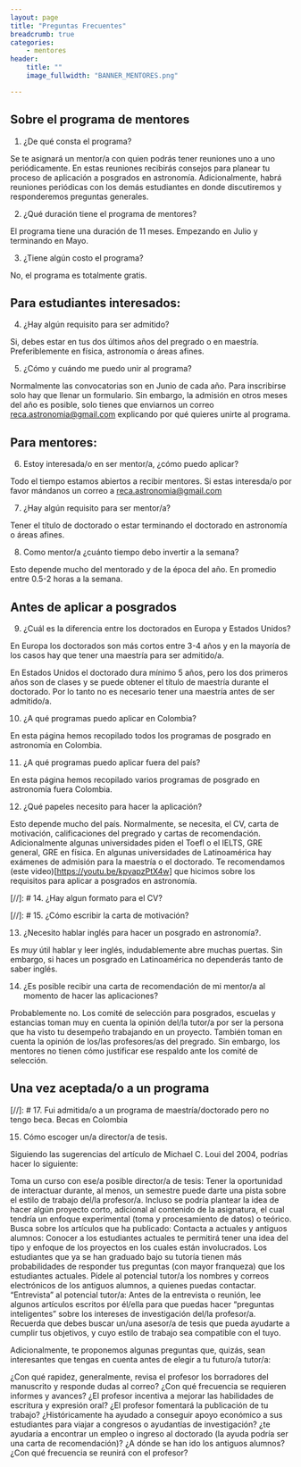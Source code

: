 ```yaml
---
layout: page
title: "Preguntas Frecuentes"
breadcrumb: true
categories:
    - mentores
header:
    title: ""
    image_fullwidth: "BANNER_MENTORES.png"

---
```



  
## Sobre el programa de mentores
  
1. ¿De qué consta el programa?
 
Se te asignará un mentor/a con quien podrás tener reuniones uno a uno
periódicamente. En estas reuniones recibirás consejos para planear tu proceso de
aplicación a posgrados en astronomía.  Adicionalmente, habrá reuniones
periódicas con los demás estudiantes en donde discutiremos y responderemos
preguntas generales.

2. ¿Qué duración tiene el programa de mentores?

El programa tiene una duración de 11 meses. Empezando en Julio y terminando en
Mayo.    



3. ¿Tiene algún costo el programa?

No, el programa es totalmente gratis.

## Para estudiantes interesados: 

4. ¿Hay algún requisito para ser admitido? 

Si, debes estar en tus dos últimos años del pregrado o en maestría.
Preferiblemente en física, astronomía o áreas afines.  


5. ¿Cómo y cuándo me puedo unir al programa?

Normalmente las convocatorias son en Junio de cada año. Para inscribirse solo
hay que llenar un formulario. Sin embargo, la admisión en otros meses del año es
posible, solo tienes que enviarnos un correo reca.astronomia@gmail.com
explicando por qué quieres unirte al programa.


## Para mentores:

6. Estoy interesada/o en ser mentor/a, ¿cómo puedo aplicar? 

Todo el tiempo estamos abiertos a recibir mentores. Si estas interesda/o por favor
mándanos un correo a reca.astronomia@gmail.com 

7. ¿Hay algún requisito para ser mentor/a? 
 
Tener el título de doctorado o estar terminando el doctorado en astronomía o
áreas afines.

8. Como mentor/a ¿cuánto tiempo debo invertir a la semana? 

Esto depende mucho del mentorado y de la época del año. En promedio entre 0.5-2
horas a la semana. 

## Antes de aplicar a posgrados
 
9.  ¿Cuál es la diferencia entre los doctorados en Europa y Estados Unidos?

En Europa los doctorados son más cortos entre 3-4 años y en la mayoría de los
casos hay que tener una maestría para ser admitido/a. 

En Estados Unidos el doctorado dura mínimo 5 años, pero los dos primeros años
son de clases y se puede obtener el título de maestría durante el doctorado. Por
lo tanto no es necesario tener una maestría antes de ser admitido/a.
 
10.  ¿A qué programas puedo aplicar en Colombia?
 
En esta página hemos recopilado todos los programas de posgrado en astronomía en
Colombia. 
 
11. ¿A qué programas puedo aplicar fuera del país?

En esta página hemos recopilado varios programas de posgrado en astronomía fuera
Colombia. 
 
12. ¿Qué papeles necesito para hacer la aplicación?

Esto depende mucho del país. Normalmente, se necesita, el CV, carta de
motivación, calificaciones del pregrado y cartas de recomendación.
Adicionalmente algunas universidades piden el Toefl o el IELTS, GRE general, GRE
en física. En algunas universidades de Latinoamérica hay exámenes de admisión
para la maestría o el doctorado. Te recomendamos (este
video)[https://youtu.be/kpyapzPtX4w] que hicimos sobre los requisitos para
aplicar a posgrados en astronomía. 

[//]: # 14.  ¿Hay algun formato para el CV?
 
[//]: # 15.  ¿Cómo escribir la carta de motivación?
 
13.  ¿Necesito hablar inglés para hacer un posgrado en astronomía?.

Es *muy* útil hablar y leer inglés, indudablemente abre muchas puertas. Sin
embargo, si haces un posgrado en Latinoamérica no dependerás tanto de saber
inglés.

14. ¿Es posible recibir una carta de recomendación de mi mentor/a al momento
de hacer las aplicaciones?

Probablemente no. Los comité de selección para posgrados, escuelas y estancias
toman muy en cuenta la opinión del/la tutor/a por ser la persona que ha visto tu
desempeño trabajando en un proyecto. También toman en cuenta la opinión de
los/las profesores/as del pregrado. Sin embargo, los mentores no tienen cómo
justificar ese respaldo ante los comité de selección. 


 ## Una vez aceptada/o a un programa
  

[//]: # 17.  Fui admitida/o a un programa de maestría/doctorado pero no tengo beca. Becas en Colombia
 

15. Cómo escoger un/a director/a de tesis. 
 
Siguiendo las sugerencias del artículo de Michael C. Loui del 2004, podrías
hacer lo siguiente:

Toma un curso con ese/a posible director/a de tesis: Tener la oportunidad de
interactuar durante, al menos, un semestre puede darte una pista sobre el estilo
de trabajo del/la profesor/a. Incluso se podría plantear la idea de hacer algún
proyecto corto, adicional al contenido de la asignatura, el cual tendría un
enfoque experimental (toma y procesamiento de datos) o teórico.
Busca sobre los artículos que ha publicado: 
Contacta a actuales y antiguos alumnos: Conocer a los estudiantes actuales te
permitirá tener una idea del tipo y enfoque de los proyectos en los cuales están
involucrados. Los estudiantes que ya se han graduado bajo su tutoría tienen más
probabilidades de responder tus preguntas (con mayor franqueza) que los
estudiantes actuales. Pídele al potencial tutor/a los nombres y correos
electrónicos de los antiguos alumnos, a quienes puedas contactar. 
“Entrevista” al potencial tutor/a: Antes de la entrevista o reunión, lee algunos
artículos escritos por él/ella para que puedas hacer “preguntas inteligentes”
sobre los intereses de investigación del/la profesor/a. Recuerda que debes
buscar un/una asesor/a de tesis que pueda ayudarte a cumplir tus objetivos, y
cuyo estilo de trabajo sea compatible con el tuyo.

Adicionalmente, te proponemos algunas preguntas que, quizás, sean interesantes
que tengas en cuenta antes de elegir a tu futuro/a tutor/a:

¿Con qué rapidez, generalmente, revisa el profesor los borradores del manuscrito
y responde dudas al correo? ¿Con qué frecuencia se requieren informes y avances?
¿El profesor incentiva a mejorar las habilidades de escritura y expresión oral?
¿El profesor fomentará la publicación de tu trabajo? ¿Históricamente ha ayudado
a conseguir apoyo económico a sus estudiantes para viajar a congresos o
ayudantías de investigación? ¿te ayudaría a encontrar un empleo o ingreso al
doctorado (la ayuda podría ser una carta de recomendación)? ¿A dónde se han ido
los antiguos alumnos? ¿Con qué frecuencia se reunirá con el profesor?





